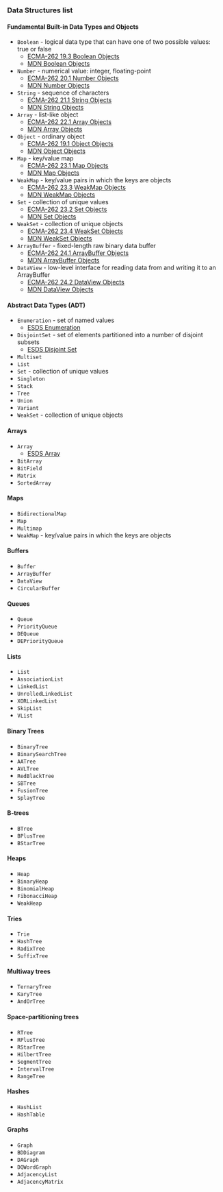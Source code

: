 ### Data Structures list

#### Fundamental Built-in Data Types and Objects
 * `Boolean` - logical data type that can have one of two possible values: true or false
    * [ECMA-262 19.3 Boolean Objects](http://people.mozilla.org/~jorendorff/es6-draft.html#sec-boolean-objects)
    * [MDN Boolean Objects](https://developer.mozilla.org/en-US/docs/Web/JavaScript/Reference/Global_Objects/Boolean)
 * `Number` - numerical value: integer, floating-point
    * [ECMA-262 20.1 Number Objects](http://people.mozilla.org/~jorendorff/es6-draft.html#sec-number-objects)
    * [MDN Number Objects](https://developer.mozilla.org/en-US/docs/Web/JavaScript/Reference/Global_Objects/Number)
 * `String` - sequence of characters
    * [ECMA-262 21.1 String Objects](http://people.mozilla.org/~jorendorff/es6-draft.html#sec-string-objects)
    * [MDN String Objects](https://developer.mozilla.org/en-US/docs/Web/JavaScript/Reference/Global_Objects/String)
 * `Array` - list-like object
    * [ECMA-262 22.1 Array Objects](http://people.mozilla.org/~jorendorff/es6-draft.html#sec-array-objects)
    * [MDN Array Objects](https://developer.mozilla.org/en-US/docs/Web/JavaScript/Reference/Global_Objects/Array)
 * `Object` - ordinary object
    * [ECMA-262 19.1 Object Objects](http://people.mozilla.org/~jorendorff/es6-draft.html#sec-object-objects)
    * [MDN Object Objects](https://developer.mozilla.org/en-US/docs/Web/JavaScript/Reference/Global_Objects/Object)
 * `Map` - key/value map
    * [ECMA-262 23.1 Map Objects](http://people.mozilla.org/~jorendorff/es6-draft.html#sec-map-objects)
    * [MDN Map Objects](https://developer.mozilla.org/en-US/docs/Web/JavaScript/Reference/Global_Objects/Map)
 * `WeakMap` - key/value pairs in which the keys are objects
    * [ECMA-262 23.3 WeakMap Objects](http://people.mozilla.org/~jorendorff/es6-draft.html#sec-weakmap-objects)
    * [MDN WeakMap Objects](https://developer.mozilla.org/en-US/docs/Web/JavaScript/Reference/Global_Objects/WeakMap)
 * `Set` - collection of unique values
    * [ECMA-262 23.2 Set Objects](http://people.mozilla.org/~jorendorff/es6-draft.html#sec-set-objects)
    * [MDN Set Objects](https://developer.mozilla.org/en-US/docs/Web/JavaScript/Reference/Global_Objects/Set)
 * `WeakSet` - collection of unique objects
    * [ECMA-262 23.4 WeakSet Objects](http://people.mozilla.org/~jorendorff/es6-draft.html#sec-weakset-objects)
    * [MDN WeakSet Objects](https://developer.mozilla.org/en-US/docs/Web/JavaScript/Reference/Global_Objects/WeakSet)
 * `ArrayBuffer` - fixed-length raw binary data buffer
    * [ECMA-262 24.1 ArrayBuffer Objects](http://people.mozilla.org/~jorendorff/es6-draft.html#sec-arraybuffer-objects)
    * [MDN ArrayBuffer Objects](https://developer.mozilla.org/en-US/docs/Web/JavaScript/Reference/Global_Objects/ArrayBuffer)
 * `DataView` - low-level interface for reading data from and writing it to an ArrayBuffer
    * [ECMA-262 24.2 DataView Objects](http://people.mozilla.org/~jorendorff/es6-draft.html#sec-dataview-objects)
    * [MDN DataView Objects](https://developer.mozilla.org/en-US/docs/Web/JavaScript/Reference/Global_Objects/DataView)

#### Abstract Data Types (ADT)
 * `Enumeration` - set of named values
    * [ESDS Enumeration](https://github.com/enaqx/esds/blob/master/lib/adt/Enumeration.js)
 * `DisjointSet` - set of elements partitioned into a number of disjoint subsets
    * [ESDS Disjoint Set](https://github.com/enaqx/esds/blob/master/lib/adt/DisjointSet.js)
 * `Multiset`
 * `List`
 * `Set` - collection of unique values
 * `Singleton`
 * `Stack`
 * `Tree`
 * `Union`
 * `Variant`
 * `WeakSet` - collection of unique objects

#### Arrays
 * `Array`
    * [ESDS Array](https://github.com/enaqx/esds/blob/master/lib/arrays/Array.js)
 * `BitArray`
 * `BitField`
 * `Matrix`
 * `SortedArray`

#### Maps
 * `BidirectionalMap`
 * `Map`
 * `Multimap`
 * `WeakMap` - key/value pairs in which the keys are objects

#### Buffers
 * `Buffer`
 * `ArrayBuffer`
 * `DataView`
 * `CircularBuffer`

#### Queues
 * `Queue`
 * `PriorityQueue`
 * `DEQueue`
 * `DEPriorityQueue`

#### Lists
 * `List`
 * `AssociationList`
 * `LinkedList`
 * `UnrolledLinkedList`
 * `XORLinkedList`
 * `SkipList`
 * `VList`

#### Binary Trees
 * `BinaryTree`
 * `BinarySearchTree`
 * `AATree`
 * `AVLTree`
 * `RedBlackTree`
 * `SBTree`
 * `FusionTree`
 * `SplayTree`

#### B-trees
 * `BTree`
 * `BPlusTree`
 * `BStarTree`

#### Heaps
 * `Heap`
 * `BinaryHeap`
 * `BinomialHeap`
 * `FibonacciHeap`
 * `WeakHeap`

#### Tries
 * `Trie`
 * `HashTree`
 * `RadixTree`
 * `SuffixTree`

#### Multiway trees
 * `TernaryTree`
 * `KaryTree`
 * `AndOrTree`

#### Space-partitioning trees
 * `RTree`
 * `RPlusTree`
 * `RStarTree`
 * `HilbertTree`
 * `SegmentTree`
 * `IntervalTree`
 * `RangeTree`

#### Hashes
 * `HashList`
 * `HashTable`

#### Graphs
 * `Graph`
 * `BDDiagram`
 * `DAGraph`
 * `DQWordGraph`
 * `AdjacencyList`
 * `AdjacencyMatrix`
